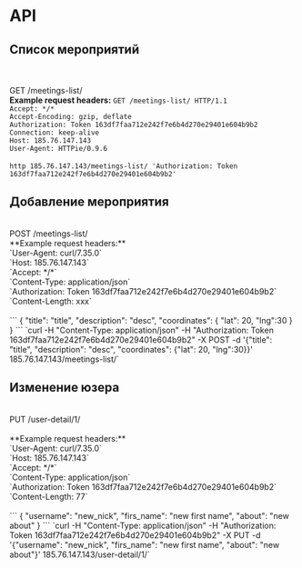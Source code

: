 API
===
Список мероприятий
------------------
<br/><br/>GET /meetings-list/<br/>
**Example request headers:**
`GET /meetings-list/ HTTP/1.1`<br/>
`Accept: */*`<br/>
`Accept-Encoding: gzip, deflate`<br/>
`Authorization: Token 163df7faa712e242f7e6b4d270e29401e604b9b2`<br/>
`Connection: keep-alive`<br/>
`Host: 185.76.147.143`<br/>
`User-Agent: HTTPie/0.9.6`<br/>
<br/>
`http 185.76.147.143/meetings-list/ 'Authorization: Token 163df7faa712e242f7e6b4d270e29401e604b9b2'`

Добавление мероприятия
----------------------
<br/>
POST /meetings-list/<br/>
**Example request headers:**<br/>
`User-Agent: curl/7.35.0`<br/>
`Host: 185.76.147.143`<br/>
`Accept: */*`<br/>
`Content-Type: application/json`<br/>
`Authorization: Token 163df7faa712e242f7e6b4d270e29401e604b9b2`<br/>
`Content-Length: xxx`<br/>
<br/>
```
{
    "title": "title", 
    "description": "desc", 
    "coordinates": {
        "lat": 20, 
        "lng":30
    }
}
```
`curl -H "Content-Type: application/json" -H "Authorization: Token 163df7faa712e242f7e6b4d270e29401e604b9b2" -X POST -d '{"title": "title", "description": "desc", "coordinates": {"lat": 20, "lng":30}}' 185.76.147.143/meetings-list/`

Изменение юзера
---------------
<br/>
PUT /user-detail/1/<br/>
<br/>
**Example request headers:**<br/>
`User-Agent: curl/7.35.0`<br/>
`Host: 185.76.147.143`<br/>
`Accept: */*`<br/>
`Content-Type: application/json`<br/>
`Authorization: Token 163df7faa712e242f7e6b4d270e29401e604b9b2`<br/>
`Content-Length: 77`<br/>
<br/>
```
{
    "username": "new_nick", 
    "firs_name": "new first name", 
    "about": "new about"
}
```
`curl -H "Content-Type: application/json" -H "Authorization: Token 163df7faa712e242f7e6b4d270e29401e604b9b2" -X PUT -d '{"username": "new_nick", "firs_name": "new first name", "about": "new about"}' 185.76.147.143/user-detail/1/`